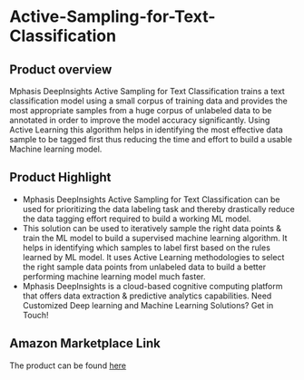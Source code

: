 # Active-Sampling-for-Text-Classification

## Product overview

Mphasis DeepInsights Active Sampling for Text Classification  trains a text classification model using a small corpus of training data and provides the most appropriate samples from a huge corpus of unlabeled data to be annotated in order to improve the model accuracy significantly. Using Active Learning this algorithm helps in identifying the most effective data sample to be tagged first thus reducing the time and effort to build a usable Machine learning model.

## Product Highlight 

* Mphasis DeepInsights Active Sampling for Text Classification can be used for prioritizing the data labeling task and thereby drastically reduce the data tagging effort required to build a working ML model.
* This solution can be used to iteratively sample the right data points & train the ML model to  build a  supervised machine learning algorithm. It helps in identifying which samples to label first based on the rules learned by ML model. It uses Active Learning methodologies to select the right sample data points from unlabeled data to build a better performing machine learning model much faster.
* Mphasis DeepInsights is a cloud-based cognitive computing platform that offers data extraction & predictive analytics capabilities. Need Customized Deep learning and Machine Learning Solutions? Get in Touch!

## Amazon Marketplace Link
The product can be found [here]()

